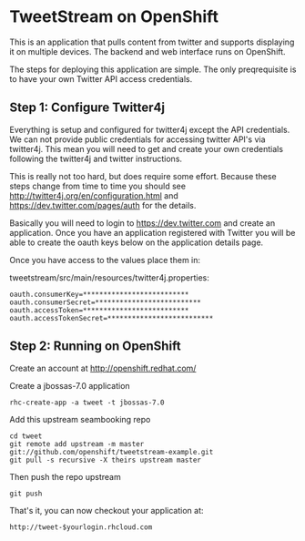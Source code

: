 TweetStream on OpenShift
=========================

This is an application that pulls content from twitter and supports displaying it on
multiple devices.  The backend and web interface runs on OpenShift.

The steps for deploying this application are simple.  The only preqrequisite is to
have your own Twitter API access credentials.

Step 1: Configure Twitter4j
---------------------------
Everything is setup and configured for twitter4j except the API 
credentials.  We can not provide public credentials for accessing 
twitter API's via twitter4j.  This mean you will need to get and 
create your own credentials following the twitter4j and twitter 
instructions.

This is really not too hard, but does require some effort.  Because 
these steps change from time to time you should see 
http://twitter4j.org/en/configuration.html and 
https://dev.twitter.com/pages/auth for the details.

Basically you will need to login to https://dev.twitter.com and create an application.
Once you have an application registered with Twitter you will be able to create the
oauth keys below on the application details page.

Once you have access to the values place them in:

tweetstream/src/main/resources/twitter4j.properties: 

    oauth.consumerKey=**************************
    oauth.consumerSecret=**************************
    oauth.accessToken=**************************
    oauth.accessTokenSecret=**************************

Step 2: Running on OpenShift
----------------------------

Create an account at http://openshift.redhat.com/

Create a jbossas-7.0 application

    rhc-create-app -a tweet -t jbossas-7.0

Add this upstream seambooking repo

    cd tweet
    git remote add upstream -m master git://github.com/openshift/tweetstream-example.git
    git pull -s recursive -X theirs upstream master

Then push the repo upstream

    git push

That's it, you can now checkout your application at:

    http://tweet-$yourlogin.rhcloud.com

